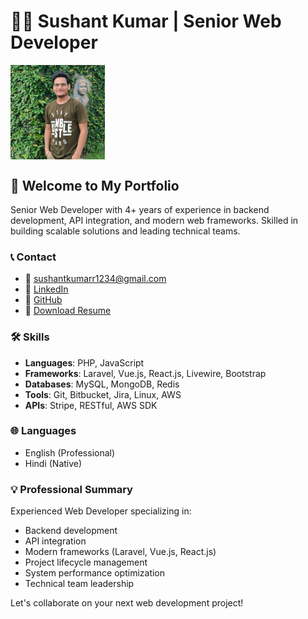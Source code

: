 # 👨‍💻 Sushant Kumar | Senior Web Developer 

<div style="display: flex; align-items: flex-start;">
  <img src="/assets/Sushant-Kumar.jpeg" alt="Sushant Kumar" style="width: 30%; margin-right: 20px;">
</div>

## 🚀 Welcome to My Portfolio
Senior Web Developer with 4+ years of experience in backend development, API integration, and modern web frameworks. Skilled in building scalable solutions and leading technical teams.

### 📞 Contact
- 📧 sushantkumarr1234@gmail.com
- 🔗 [LinkedIn](https://www.linkedin.com/in/sushantsinghrajput/)
- 🐙 [GitHub](https://github.com/SushantSinghRajput03)
- 📄 [Download Resume](/assets/Sushant-Kumar-resume.pdf)

### 🛠️ Skills
- **Languages**: PHP, JavaScript
- **Frameworks**: Laravel, Vue.js, React.js, Livewire, Bootstrap
- **Databases**: MySQL, MongoDB, Redis
- **Tools**: Git, Bitbucket, Jira, Linux, AWS
- **APIs**: Stripe, RESTful, AWS SDK

### 🌐 Languages
- English (Professional)
- Hindi (Native)

### 💡 Professional Summary
Experienced Web Developer specializing in:
- Backend development
- API integration
- Modern frameworks (Laravel, Vue.js, React.js)
- Project lifecycle management
- System performance optimization
- Technical team leadership

Let's collaborate on your next web development project!
